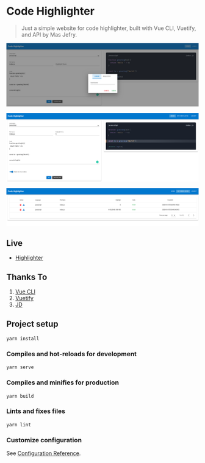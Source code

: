 # Code Highlighter
  > Just a simple website for code highlighter, built with Vue CLI, Vuetify, and API by Mas Jefry.

![SignUp & Sign In](./gallery/[highlighter]%20login%20register.png)

![Home](./gallery/[highlighter]%20home.png)

![My Codes](./gallery/[highlighter]%20my-codes.png)

## Live

- [Highlighter](http://highlighter.ariefsn.my.id/)

## Thanks To

  1. [Vue CLI](https://vuejs.org/)
  2. [Vuetify](https://vuetifyjs.com/en/)
  3. [JD](https://github.com/jefrydco/)

## Project setup
```
yarn install
```

### Compiles and hot-reloads for development
```
yarn serve
```

### Compiles and minifies for production
```
yarn build
```

### Lints and fixes files
```
yarn lint
```

### Customize configuration
See [Configuration Reference](https://cli.vuejs.org/config/).
